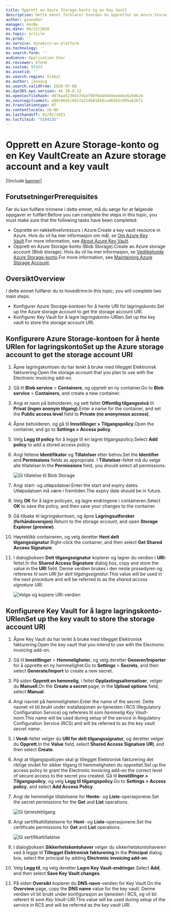 ```yaml
---
title: Opprett en Azure Storage-konto og en Key Vault
description: Dette emnet forklarer hvordan du oppretter en Azure Storage-konto og en Key Vault.
author: gionoder
manager: AnnBe
ms.date: 09/22/2020
ms.topic: article
ms.prod: ''
ms.service: dynamics-ax-platform
ms.technology: ''
ms.search.form: ''
audience: Application User
ms.reviewer: kfend
ms.custom: 97423
ms.assetid: ''
ms.search.region: Global
ms.author: janeaug
ms.search.validFrom: 2020-07-08
ms.dyn365.ops.version: AX 10.0.12
ms.openlocfilehash: d076aa5230437d1ef90f6b46d49ee4dea526db24
ms.sourcegitcommit: e88c96d1cb817a22db81856cadb563c095ab2671
ms.translationtype: HT
ms.contentlocale: nb-NO
ms.lasthandoff: 02/02/2021
ms.locfileid: "5104235"
---
```

# <a name="create-an-azure-storage-account-and-a-key-vault"></a><span data-ttu-id="27a46-103">Opprett en Azure Storage-konto og en Key Vault</span><span class="sxs-lookup"><span data-stu-id="27a46-103">Create an Azure storage account and a key vault</span></span>

[!include [banner](../includes/banner.md)]

## <a name="prerequisites"></a><span data-ttu-id="27a46-104">Forutsetninger</span><span class="sxs-lookup"><span data-stu-id="27a46-104">Prerequisites</span></span>

<span data-ttu-id="27a46-105">Før du kan fullføre trinnene i dette emnet, må du sørge for at følgende oppgaver er fullført:</span><span class="sxs-lookup"><span data-stu-id="27a46-105">Before you can complete the steps in this topic, you must make sure that the following tasks have been completed:</span></span>

- <span data-ttu-id="27a46-106">Opprette en nøkkelhvelvressurs i Azure.</span><span class="sxs-lookup"><span data-stu-id="27a46-106">Create a key vault resource in Azure.</span></span> <span data-ttu-id="27a46-107">Hvis du vil ha mer informasjon om mål, se [Om Azure Key Vault](https://docs.microsoft.com/azure/key-vault/general/overview).</span><span class="sxs-lookup"><span data-stu-id="27a46-107">For more information, see [About Azure Key Vault](https://docs.microsoft.com/azure/key-vault/general/overview).</span></span>
- <span data-ttu-id="27a46-108">Opprett en Azure Storage-konto (Blob Storage).</span><span class="sxs-lookup"><span data-stu-id="27a46-108">Create an Azure storage account (Blob storage).</span></span> <span data-ttu-id="27a46-109">Hvis du vil ha mer informasjon, se [Vedlikeholde Azure Storage-konto](https://docs.microsoft.com/azure/storage/blobs/).</span><span class="sxs-lookup"><span data-stu-id="27a46-109">For more information, see [Maintaining Azure Storage Account](https://docs.microsoft.com/azure/storage/blobs/).</span></span>

## <a name="overview"></a><span data-ttu-id="27a46-110">Oversikt</span><span class="sxs-lookup"><span data-stu-id="27a46-110">Overview</span></span>

<span data-ttu-id="27a46-111">I dette emnet fullfører du to hovedtrinn:</span><span class="sxs-lookup"><span data-stu-id="27a46-111">In this topic, you will complete two main steps:</span></span>

- <span data-ttu-id="27a46-112">Konfigurer Azure Storage-kontoen for å hente URI for lagringskonto.</span><span class="sxs-lookup"><span data-stu-id="27a46-112">Set up the Azure storage account to get the storage account URI.</span></span>
- <span data-ttu-id="27a46-113">Konfigurer Key Vault for å lagre lagringskonto-URIen.</span><span class="sxs-lookup"><span data-stu-id="27a46-113">Set up the key vault to store the storage account URI.</span></span>

## <a name="set-up-the-azure-storage-account-to-get-the-storage-account-uri"></a><span data-ttu-id="27a46-114">Konfigurere Azure Storage-kontoen for å hente URIen for lagringskonto</span><span class="sxs-lookup"><span data-stu-id="27a46-114">Set up the Azure storage account to get the storage account URI</span></span>

1. <span data-ttu-id="27a46-115">Åpne lagringskontoen du har tenkt å bruke med tillegget Elektronisk fakturering.</span><span class="sxs-lookup"><span data-stu-id="27a46-115">Open the storage account that you plan to use with the Electronic invoicing add-on.</span></span>
2. <span data-ttu-id="27a46-116">Gå til **Blob service** \> **Containere**, og opprett en ny container.</span><span class="sxs-lookup"><span data-stu-id="27a46-116">Go to **Blob service** \> **Containers**, and create a new container.</span></span>
3. <span data-ttu-id="27a46-117">Angi et navn på beholderen, og sett feltet **Offentlig tilgangsnivå** til **Privat (ingen anonym tilgang)**.</span><span class="sxs-lookup"><span data-stu-id="27a46-117">Enter a name for the container, and set the **Public access level** field to **Private (no anonymous access)**.</span></span>
4. <span data-ttu-id="27a46-118">Åpne beholderen, og gå til **Innstillinger \> Tilgangspolicy**.</span><span class="sxs-lookup"><span data-stu-id="27a46-118">Open the container, and go to **Settings \> Access policy**.</span></span>
5. <span data-ttu-id="27a46-119">Velg **Legg til policy** for å legge til en lagret tilgangspolicy.</span><span class="sxs-lookup"><span data-stu-id="27a46-119">Select **Add policy** to add a stored access policy.</span></span>
6. <span data-ttu-id="27a46-120">Angi feltene **Identifikator** og **Tillatelser** etter behov.</span><span class="sxs-lookup"><span data-stu-id="27a46-120">Set the **Identifier** and **Permissions** fields as appropriate.</span></span> <span data-ttu-id="27a46-121">I **Tillatelser**-feltet må du velge alle tillatelser.</span><span class="sxs-lookup"><span data-stu-id="27a46-121">In the **Permissions** field, you should select all permissions.</span></span>

    ![Gi tillatelse til Blob Storage](media/e-Invoicing-services-create-azure-resources-grant-blob-permissions.png)

7. <span data-ttu-id="27a46-123">Angi start- og utløpsdatoer.</span><span class="sxs-lookup"><span data-stu-id="27a46-123">Enter the start and expiry dates.</span></span> <span data-ttu-id="27a46-124">Utløpsdatoen må være i fremtiden.</span><span class="sxs-lookup"><span data-stu-id="27a46-124">The expiry date should be in future.</span></span>
8. <span data-ttu-id="27a46-125">Velg **OK** for å lagre policyen, og lagre endringene i containeren.</span><span class="sxs-lookup"><span data-stu-id="27a46-125">Select **OK** to save the policy, and then save your changes to the container.</span></span>
9. <span data-ttu-id="27a46-126">Gå tilbake til lagringskontoen, og åpne **Lagringsutforsker (forhåndsversjon)**.</span><span class="sxs-lookup"><span data-stu-id="27a46-126">Return to the storage account, and open **Storage Explorer (preview)**.</span></span>
10. <span data-ttu-id="27a46-127">Høyreklikk containeren, og velg deretter **Hent delt tilgangssignatur**.</span><span class="sxs-lookup"><span data-stu-id="27a46-127">Right-click the container, and then select **Get Shared Access Signature**.</span></span>
11. <span data-ttu-id="27a46-128">I dialogboksen **Delt tilgangssignatur** kopierer og lagrer du verdien i **URI**-feltet.</span><span class="sxs-lookup"><span data-stu-id="27a46-128">In the **Shared Access Signature** dialog box, copy and store the value in the **URI** field.</span></span> <span data-ttu-id="27a46-129">Denne verdien brukes i den neste prosedyren og refereres til som *URI for delt tilgangssignatur*.</span><span class="sxs-lookup"><span data-stu-id="27a46-129">This value will be used in the next procedure and will be referred to as the *shared access signature URI*.</span></span>

    ![Velge og kopiere URI-verdien](media/e-Invoicing-services-create-azure-resources-select-and-copy-uri.png)

## <a name="set-up-the-key-vault-to-store-the-storage-account-uri"></a><span data-ttu-id="27a46-131">Konfigurere Key Vault for å lagre lagringskonto-URIen</span><span class="sxs-lookup"><span data-stu-id="27a46-131">Set up the key vault to store the storage account URI</span></span>

1. <span data-ttu-id="27a46-132">Åpne Key Vault du har tenkt å bruke med tillegget Elektronisk fakturering.</span><span class="sxs-lookup"><span data-stu-id="27a46-132">Open the key vault that you intend to use with the Electronic invoicing add-on.</span></span>
2. <span data-ttu-id="27a46-133">Gå til **Innstillinger** \> **Hemmeligheter**, og velg deretter **Generer/Importer** for å opprette en ny hemmelighet.</span><span class="sxs-lookup"><span data-stu-id="27a46-133">Go to **Settings** \> **Secrets**, and then select **Generate/Import** to create a new secret.</span></span>
3. <span data-ttu-id="27a46-134">På siden **Opprett en hemmelig**, i feltet **Opplastingsalternativer**, velger du **Manuell**.</span><span class="sxs-lookup"><span data-stu-id="27a46-134">On the **Create a secret** page, in the **Upload options** field, select **Manual**.</span></span>
4. <span data-ttu-id="27a46-135">Angi navnet på hemmeligheten.</span><span class="sxs-lookup"><span data-stu-id="27a46-135">Enter the name of the secret.</span></span> <span data-ttu-id="27a46-136">Dette navnet vil bli brukt under installasjonen av tjenesten i RCS (Regulatory Configuration Service) og refereres til som *hemmelig Key Vault-navn*.</span><span class="sxs-lookup"><span data-stu-id="27a46-136">This name will be used during setup of the service in Regulatory Configuration Service (RCS) and will be referred to as the *key vault secret name*.</span></span>
5. <span data-ttu-id="27a46-137">I **Verdi**-feltet velger du **URI for delt tilgangssignatur**, og deretter velger du **Opprett**.</span><span class="sxs-lookup"><span data-stu-id="27a46-137">In the **Value** field, select **Shared Access Signature URI**, and then select **Create**.</span></span>
6. <span data-ttu-id="27a46-138">Angi at tilgangspolicyen skal gi tillegget Elektronisk fakturering det riktige nivået for sikker tilgang til hemmeligheten du opprettet.</span><span class="sxs-lookup"><span data-stu-id="27a46-138">Set up the access policy to grant the Electronic invoicing add-on the correct level of secure access to the secret you created.</span></span> <span data-ttu-id="27a46-139">Gå til **Innstillinger \> Tilgangspolicy**, og velg **Legg til tilgangspolicy**.</span><span class="sxs-lookup"><span data-stu-id="27a46-139">Go to **Settings \> Access policy**, and select **Add Access Policy**.</span></span>
7. <span data-ttu-id="27a46-140">Angi de hemmelige tillatelsene for **Hente**- og **Liste**-operasjonene.</span><span class="sxs-lookup"><span data-stu-id="27a46-140">Set the secret permissions for the **Get** and **List** operations.</span></span>

    ![Gi tjenestetilgang](media/e-Invoicing-services-create-azure-resources-grant-service-access.png)

8. <span data-ttu-id="27a46-142">Angi sertifikattillatelsene for **Hent**- og **Liste**-operasjonene.</span><span class="sxs-lookup"><span data-stu-id="27a46-142">Set the certificate permissions for **Get** and **List** operations.</span></span>

    ![Gi sertifikattillatelse](media/e-Invoicing-services-create-azure-resources-grant-certificate-permission.png)

9. <span data-ttu-id="27a46-144">I dialogboksen **Sikkerhetskontohaver** velger du sikkerhetskontohaveren ved å legge til **Tillegget Elektronisk fakturering**.</span><span class="sxs-lookup"><span data-stu-id="27a46-144">In the **Principal** dialog box, select the principal by adding **Electronic invoicing add-on**.</span></span>
10. <span data-ttu-id="27a46-145">Velg **Legg til**, og velg deretter **Lagre Key Vault-endringer**.</span><span class="sxs-lookup"><span data-stu-id="27a46-145">Select **Add**, and then select **Save Key Vault changes**.</span></span>
11. <span data-ttu-id="27a46-146">På siden **Oversikt** kopierer du **DNS-navn**-verdien for Key Vault.</span><span class="sxs-lookup"><span data-stu-id="27a46-146">On the **Overview** page, copy the **DNS name** value for the key vault.</span></span> <span data-ttu-id="27a46-147">Denne verdien vil bli brukt under konfigurasjon av tjenesten i RCS, og vil bli referert til som *Key Vault-URI*.</span><span class="sxs-lookup"><span data-stu-id="27a46-147">This value will be used during setup of the service in RCS and will be referred as the *key vault URI*.</span></span>
